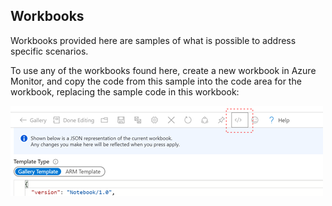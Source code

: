 ## Workbooks
Workbooks provided here are samples of what is possible to address specific scenarios.

To use any of the workbooks found here, create a new workbook in Azure Monitor, and copy the code from this sample into the code area for the workbook, replacing the sample code in this workbook:

![workbook code](workbook-code.png)
